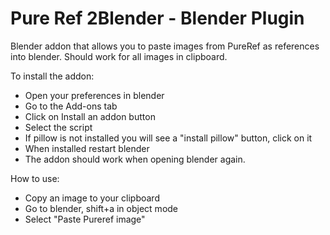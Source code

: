# Pure Ref 2Blender - Blender Plugin
Blender addon that allows you to paste images from PureRef as references into blender. Should work for all images in clipboard.

To install the addon:
- Open your preferences in blender
- Go to the Add-ons tab
- Click on Install an addon button
- Select the script
- If pillow is not installed you will see a "install pillow" button, click on it
- When installed restart blender
- The addon should work when opening blender again.

How to use:
- Copy an image to your clipboard
- Go to blender, shift+a in object mode
- Select "Paste Pureref image"
